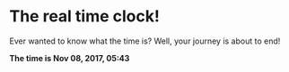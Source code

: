 # The real time clock!

Ever wanted to know what the time is? Well, your journey is about to end!

**The time is Nov 08, 2017, 05:43**